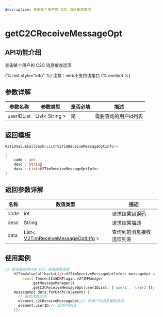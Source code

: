 ```yaml
---
description: 查询某个用户的 C2C 消息接收选项
---
```


# getC2CReceiveMessageOpt

## API功能介绍

查询某个用户的 C2C 消息接收选项

{% hint style="info" %}
注意：web不支持该接口
{% endhint %}

## 参数详解

| 参数名称       | 参数类型           | 是否必填 | 描述          |
| ---------- | -------------- | ---- | ----------- |
| userIDList | List< String > | 是    | 需要查询的用户id列表 |

## 返回模板

```dart
V2TimValueCallback<List<V2TimReceiveMessageOptInfo>>

{
    code : int
    desc : String
    data : List<V2TimReceiveMessageOptInfo>
}
```

## 返回参数详解

| 名称   | 数值类型                                                                                         | 描述                                                             |
| ---- | -------------------------------------------------------------------------------------------- | -------------------------------------------------------------- |
| code | int                                                                                          | 请求结果[错误码](https://cloud.tencent.com/document/product/269/1671) |
| desc | String                                                                                       | 请求结果描述                                                         |
| data | List< [V2TimReceiveMessageOptInfo](../guan-jian-lei/message/v2timreceivemessageoptinfo.md) > | 查询到的消息接收选项列表                                                   |

## 使用案例  &#x20;

```dart
// 查询某些用户的 C2C 消息接收选项
    V2TimValueCallback<List<V2TimReceiveMessageOptInfo>> messageOpt =
        await TencentImSDKPlugin.v2TIMManager
            .getMessageManager()
            .getC2CReceiveMessageOpt(userIDList: ['user1', 'user2']);
    messageOpt.data.forEach((element) {
      // 接收消息选项
      element.c2CReceiveMessageOpt;// 此用户的消息接收选项
      element.userID;// 此用户的id
    });
```
